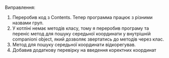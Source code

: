 Виправлення:

1) Переробив код з Contents. Тепер программа працює з різними назвами груп.
2) У котліні немає методів класу, тому я переробив програму та переніс метод для пошуку середьної координати у внутрішній companioni object, який дозволяє звертатись до методів через клас.
3) Метод для пошуку середьної координати відкорегував.
4) Добавив додаткову перевірку на введення коректних координат
